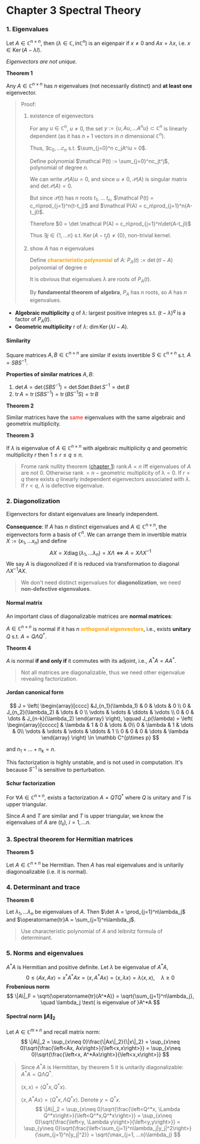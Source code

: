 # Chapter 3 Spectral Theory

### 1. Eigenvalues

Let $A\in\mathbb C^{n\times n}$, then $(\lambda\in \mathbb C, in\mathbb C^n)$ is an eigenpair if $x\neq 0$ and $Ax = \lambda x$, i.e. $x\in \operatorname{Ker}(A-\lambda I)$.

*Eigenvectors are not unique.*

**Theorem 1**

Any $A\in\mathbb C^{n\times n}$ has $n$ eigenvalues (not necessarily distinct) and **at least one** eigenvector.

> Proof:
>
> 1. existence of eigenvectors
>
>    For any $u\in\mathbb C^n$, $u\neq 0$, the set $y:= \{u, Au, ...A^nu\} \subset \mathbb C^n$ is linearly dependent (as it has $n+1$ vectors in $n$ dimensional $\mathbb C^n$).
>
>    Thus, $\exists c_0, ...c_n$ s.t. $\sum_{j=0}^n c_jA^iu = 0$. 
>
>    Define polynomial $\mathcal P(t) := \sum_{j=0}^nc_jt^j$, polynomial of degree $n$.
>
>    We can write $\mathcal P(A)u = 0$, and since $u\neq 0$, $\mathcal P(A)$ is singular matrix and $\det \mathcal P(A) = 0$.
>
>    But since $\mathcal P(t)$ has $n$ roots $t_1$, ... $t_n$, $\mathcal P(t) = c_n\prod_{j=1}^n(t-t_j)$ and $\mathcal P(A) = c_n\prod_{j=1}^n(A-t_jI)$.
>
>    Therefore $0 = \det \mathcal P(A) = c_n\prod_{j=1}^n\det(A-t_jI)$
>
>    Thus $\exists j\in\{1, ...n\}$ s.t. $\operatorname{Ker}(A-t_jI)\neq \{0\}$, non-trivial kernel.
>
> 2. show $A$ has $n$ eigenvalues
>
>    Define <font color='orange'>**characteristic polynomial**</font> of $A$: $P_A(t) := \det(tI-A)$ polynomial of degree $n$
>
>    It is obvious that eigenvalues $\lambda$ are roots of $P_A(t)$.
>
>    By **fundamental theorem of algebra**, $P_A$ has $n$ roots, so $A$ has $n$ eigenvalues.

- **Algebraic multiplicity** $q$ of $\lambda$: largest positive integres s.t. $(t-\lambda)^q$ is a factor of $P_A(t)$.
- **Geometric multiplicity** $r$ of $\lambda$: $\dim \operatorname{Ker}(\lambda I-A)$.

#### Similarity

Square matrices $A, B\in\mathbb C^{n\times n}$ are similar if exists invertible $S\in\mathbb C^{n\times n}$ s.t. $A = SBS^{-1}$.

**Properties of similar matrices** $A, B$:

1. $\det A = \det(SBS^{-1}) = \det S\det B\det S^{-1} = \det B$
2. $\operatorname{tr}A = \operatorname{tr}(SBS^{-1}) = \operatorname{tr}(BS^{-1}S) = \operatorname{tr}B$

**Theorem 2** 

Similar matrices have the <font color='red'>same</font> eigenvalues with the same algebraic and geometrix multiplicity.

**Theorem 3** 

If $\lambda$ is eigenvalue of $A\in\mathbb C^{n\times n}$ with algebraic multiplicity $q$ and geometric multiplicity $r$ then $1\le r\le q\le n$.

> Frome rank nullity theorem ([chapter 1](c1.html)) $\operatorname{rank}A = n$ iff eigenvalues of $A$ are not 0. Otherwise $\operatorname{rank} = n - \mathrm{geometric~multiplicity~of~\lambda = 0}$. If $r=q$ there exists $q$ linearly independent eigenvectors associated with $\lambda$. If $r<q$, $\lambda$ is defective eigenvalue.



### 2. Diagonolization

Eigenvectors for distant eigenvalues are linearly independent.

**Consequence**: If $A$ has $n$ distinct eigenvalues and $A\in\mathbb C^{n\times n}$, the eigenvectors form a basis of $\mathbb C^n$. We can arrange them in invertible matrix $X:=(x_1, ...x_n)$ and define
$$
AX = X\operatorname{diag}(\lambda_1, ...\lambda_n) = X\Lambda \Leftrightarrow A= X\Lambda X^{-1}
$$
We say $A$ is diagonolized if it is reduced via transformation to diagonal $\Lambda X^{-1}AX$.

> We don't need distinct eigenvalues for **diagonolization**, we need **non-defective eigenvalues**.

#### Normal matrix

An important class of diagonalizable matrices are **normal matrices**:

$A\in \mathbb C^{n\times n}$ is normal if it has $n$ <font color='orange'>**orthogonal eigenvectors**</font>, i.e., exists **unitary** $Q$ s.t. $A = Q\Lambda Q^*$.

**Theorm 4**

$A$ is normal **if and only if** it commutes with its adjoint, i.e., $A^*A = AA^*$.

> Not all matrices are diagonalizable, thus we need other eigenvalue revealing factorization.

#### Jordan canonical form

$$
J = \left(
\begin{array}[cccc]
&J_{n_1}(\lambda_1) & 0 & \dots & 0 \\
0 & J_{n_2}(\lambda_2) & \dots & 0 \\
\vdots & \vdots & \ddots & \vdots \\
0 & 0 & \dots & J_{n-k}(\lambda_2)
\end{array}
\right),  
\qquad 
J_p(\lambda) = \left(
\begin{array}[ccccc]
& \lambda & 1 & 0 & \dots & 0\\
0 & \lambda & 1 & \dots & 0\\
\vdots & \vdots & \vdots & \ddots & 1 \\
0 & 0 & 0 & \dots & \lambda
\end{array}
\right) \in \mathbb C^{p\times p}
$$

and $n_1+ ... + n_k = n$.

This factorization is highly unstable, and is not used in computation. It's because $S^{-1}$ is sensitive to perturbation.

#### Schur factorization

For $\forall A\in\mathbb C^{n\times n}$, exists a factorization $A = QTQ^*$ where $Q$ is unitary and $T$ is upper triangular.

Since $A$ and $T$ are similar and $T$ is upper triangular, we know the eigenvalues of $A$ are $(t_{ii})$, $i = 1, ...n$.



### 3. Spectral theorem for Hermitian matrices

**Theorem 5**

Let $A\in\mathbb C^{n\times n}$ be Hermitian. Then $A$ has real eigenvalues and is unitarily diagonoalizable (i.e. it is normal).

 

### 4. Determinant and trace

**Theorem 6**

Let $\lambda_1, ...\lambda_n$ be eigenvalues of $A$. Then $\det A = \prod_{j=1}^n\lambda_j$ and $\operatorname{tr}A = \sum_{j=1}^n\lambda_j$.

> Use characteristic polynomial of $A$ and leibnitz formula of determinant.



### 5. Norms and eigenvalues

$A^*A$ is Hermitian and positive definite. Let $\lambda$ be eigenvalue of $A^*A$,
$$
0\le \left<Ax, Ax\right> = x^*A^*Ax = \left<x, A^*Ax\right> = \left<x, \lambda x\right> = \lambda \left<x, x\right>,\quad \lambda \ge 0
$$
**Frobenious norm**
$$
\|A\|_F = \sqrt{\operatorname{tr}(A^*A)} = \sqrt{\sum_{j=1}^n\lambda_j}, \quad \lambda_j \text{ is eigenvalue of }A^*A
$$

#### Spectral norm $\|A\|_2$

Let $A\in\mathbb C^{m\times n}$ and recall matrix norm:
$$
\|A\|_2 = \sup_{x\neq 0}\frac{\|Ax\|_2}{\|x\|_2} = \sup_{x\neq 0}\sqrt{\frac{\left<Ax, Ax\right>}{\left<x,x\right>}} = \sup_{x\neq 0}\sqrt{\frac{\left<x, A^*Ax\right>}{\left<x,x\right>}}
$$

> Since $A^*A$ is Hermititan, by theorem 5 it is unitarily diagonalizable: $A^*A = Q\Lambda Q^*$.
>
> $\left<x, x\right> = \left<Q^*x, Q^*x\right>$.
>
> $\left<x, A^*Ax\right> = \left<Q^*x, \Lambda Q^*x\right>$. Denote $y=Q^*x$.
> $$
> \|A\|_2 = \sup_{x\neq 0}\sqrt{\frac{\left<Q^*x, \Lambda Q^*x\right>}{\left<Q^*x,Q^*x\right>}} = \sup_{x\neq 0}\sqrt{\frac{\left<y, \Lambda y\right>}{\left<y,y\right>}} = \sup_{y\neq 0}\sqrt{\frac{\left<\sum_{j=1}^n\lambda_j|y_j|^2\right>}{\sum_{j=1}^n|y_j|^2}} = \sqrt{\max_{j=1, ...n}\lambda_j}
> $$